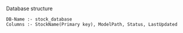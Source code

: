 Database structure 

    DB-Name :- stock_database
    Columns :- StockName(Primary key), ModelPath, Status, LastUpdated

